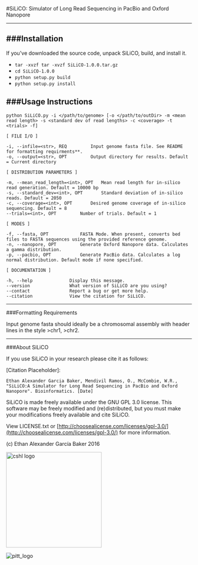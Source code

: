 
#SiLiCO: Simulator of Long Read Sequencing in PacBio and Oxford Nanopore 

---

###Installation
---
If you've downloaded the source code, unpack SiLiCO, build, and install it.

+ `tar -xvzf tar -xvzf SiLiCO-1.0.0.tar.gz`
+ `cd SiLiCO-1.0.0`
+ `python setup.py build`
+ `python setup.py install`

###Usage Instructions
---

```
python SiLiCO.py -i </path/to/genome> [-o </path/to/outDir> -m <mean read length> -s <standard dev of read lengths> -c <coverage> -t <trials> -f]

[ FILE I/O ]

-i, --infile=<str>, REQ			Input genome fasta file. See README for formatting requirments**.
-o, --output=<str>, OPT			Output directory for results. Default = Current directory

[ DISTRIBUTION PARAMETERS ]

-m, --mean_read_length=<int>, OPT	Mean read length for in-silico read generation. Default = 10000 bp
-s, --standard_dev=<int>, OPT		Standard deviation of in-silico reads. Default = 2050
-c, --coverage=<int>, OPT		Desired genome coverage of in-silico sequencing. Default = 8
--trials=<int>, OPT			Number of trials. Default = 1 

[ MODES ] 

-f, --fasta, OPT 			FASTA Mode. When present, converts bed files to FASTA sequences using the provided reference genome.
-n, --nanopore, OPT 		Generate Oxford Nanopore data. Calculates a gamma distribution.
-p, --pacbio, OPT 			Generate PacBio data. Calculates a log normal distribution. Default mode if none specified.

[ DOCUMENTATION ] 

-h, --help				Display this message.
--version				What version of SiLiCO are you using?
--contact				Report a bug or get more help.
--citation				View the citation for SiLiCO.
```
---
###Formatting Requirements

Input genome fasta should ideally be a chromosomal assembly with header lines in the style >chr1, >chr2.

---

###About SiLiCO

If you use SiLiCO in your research please cite it as follows: 

[Citation Placeholder]:

`Ethan Alexander Garcia Baker, Mendivil Ramos, O., McCombie, W.R., "SiLiCO:A Simulator for Long Read Sequencing in PacBio and Oxford Nanopore". Bioinformatics. [Date]`

SiLiCO is made freely available under the GNU GPL 3.0 license.
This software may be freely modified and (re)distributed, but you must make your modifications freely available and cite SiLiCO.

View LICENSE.txt or [http://choosealicense.com/licenses/gpl-3.0/](http://choosealicense.com/licenses/gpl-3.0/) for more information.

(c) Ethan Alexander García Baker 2016

<img src="https://www.cshl.edu/images/stories/about_us/logos/cshllogo_standard_RGB.png" alt="cshl logo" width="259"> 

![pitt_logo](http://www.communications.pitt.edu/images/shared/pitt.gif)
